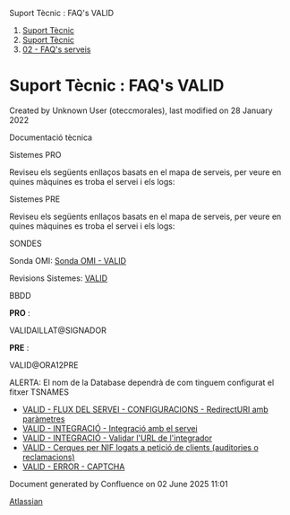 Suport Tècnic : FAQ's VALID  

1.  [Suport Tècnic](index.md)
2.  [Suport Tècnic](13893782.md)
3.  [02 - FAQ's serveis](26313393.md)

Suport Tècnic : FAQ's VALID
===========================

Created by Unknown User (oteccmorales), last modified on 28 January 2022

  

Documentació tècnica

  

Sistemes PRO

Reviseu els següents enllaços basats en el mapa de serveis, per veure en quines màquines es troba el servei i els logs:

  

     

Sistemes PRE

Reviseu els següents enllaços basats en el mapa de serveis, per veure en quines màquines es troba el servei i els logs:

  

     

  

  

SONDES

Sonda OMI: [Sonda OMI - VALID](Sonda-OMI---VALID_30868596.md)

Revisions Sistemes: [VALID](/pages/createpage.action?spaceKey=SII&title=VALID&linkCreation=true&fromPageId=28705603)

BBDD

**PRO** :

VALIDAILLAT@SIGNADOR

**PRE** :

VALID@ORA12PRE

  

ALERTA: El nom de la Database dependrà de com tinguem configurat el fitxer TSNAMES

*   [VALID - FLUX DEL SERVEI - CONFIGURACIONS - RedirectURI amb paràmetres](26313595.md)
*   [VALID - INTEGRACIÓ - Integració amb el servei](26313594.md)
*   [VALID - INTEGRACIÓ - Validar l'URL de l'integrador](34505048.md)
*   [VALID - Cerques per NIF logats a petició de clients (auditories o reclamacions)](77824416.md)
*   [VALID - ERROR - CAPTCHA](VALID---ERROR---CAPTCHA_100010576.md)

Document generated by Confluence on 02 June 2025 11:01

[Atlassian](http://www.atlassian.com/)